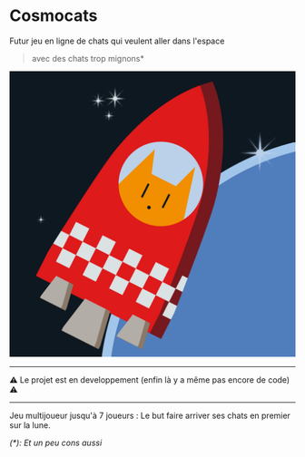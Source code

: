 
# Cosmocats

Futur jeu en ligne de chats qui veulent aller dans l'espace<br>
> avec des chats trop mignons*

![Logo de Cosmocats](./images/logo.jpg)

---
⚠️ Le projet est en developpement (enfin là y a même pas encore de code) ⚠️

---

Jeu multijoueur jusqu'à 7 joueurs :
Le but faire arriver ses chats en premier sur la lune.

*(\*): Et un peu cons aussi*